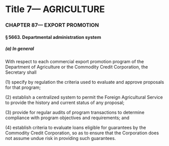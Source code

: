 
# Title 7— AGRICULTURE
### CHAPTER 87— EXPORT PROMOTION
#### § 5663. Departmental administration system
##### (a) In general

With respect to each commercial export promotion program of the Department of Agriculture or the Commodity Credit Corporation, the Secretary shall

(1) specify by regulation the criteria used to evaluate and approve proposals for that program;

(2) establish a centralized system to permit the Foreign Agricultural Service to provide the history and current status of any proposal;

(3) provide for regular audits of program transactions to determine compliance with program objectives and requirements; and

(4) establish criteria to evaluate loans eligible for guarantees by the Commodity Credit Corporation, so as to ensure that the Corporation does not assume undue risk in providing such guarantees.
